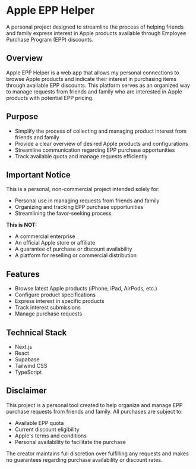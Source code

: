 # Apple EPP Helper

A personal project designed to streamline the process of helping friends and family express interest in Apple products available through Employee Purchase Program (EPP) discounts.

## Overview

Apple EPP Helper is a web app that allows my personal connections to browse Apple products and indicate their interest in purchasing items through available EPP discounts. This platform serves as an organized way to manage requests from friends and family who are interested in Apple products with potential EPP pricing.

## Purpose

- Simplify the process of collecting and managing product interest from friends and family
- Provide a clear overview of desired Apple products and configurations
- Streamline communication regarding EPP purchase opportunities
- Track available quota and manage requests efficiently

## Important Notice

This is a personal, non-commercial project intended solely for:
- Personal use in managing requests from friends and family
- Organizing and tracking EPP purchase opportunities
- Streamlining the favor-seeking process

**This is NOT:**
- A commercial enterprise
- An official Apple store or affiliate
- A guarantee of purchase or discount availability
- A platform for reselling or commercial distribution

## Features

- Browse latest Apple products (iPhone, iPad, AirPods, etc.)
- Configure product specifications
- Express interest in specific products
- Track interest submissions
- Manage purchase requests

## Technical Stack

- Next.js
- React
- Supabase
- Tailwind CSS
- TypeScript

## Disclaimer

This project is a personal tool created to help organize and manage EPP purchase requests from friends and family. All purchases are subject to:
- Available EPP quota
- Current discount eligibility
- Apple's terms and conditions
- Personal availability to facilitate the purchase

The creator maintains full discretion over fulfilling any requests and makes no guarantees regarding purchase availability or discount rates.
